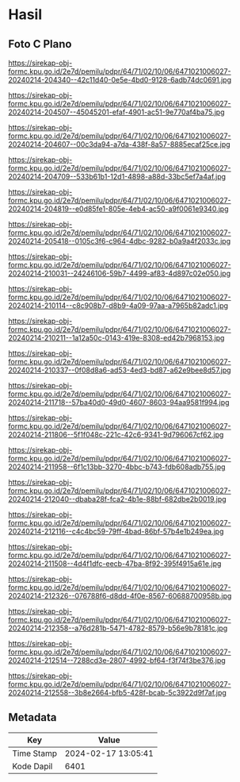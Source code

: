 # Hasil

## Foto C Plano

https://sirekap-obj-formc.kpu.go.id/2e7d/pemilu/pdpr/64/71/02/10/06/6471021006027-20240214-204340--42c11d40-0e5e-4bd0-9128-6adb74dc0691.jpg

https://sirekap-obj-formc.kpu.go.id/2e7d/pemilu/pdpr/64/71/02/10/06/6471021006027-20240214-204507--45045201-efaf-4901-ac51-9e770af4ba75.jpg

https://sirekap-obj-formc.kpu.go.id/2e7d/pemilu/pdpr/64/71/02/10/06/6471021006027-20240214-204607--00c3da94-a7da-438f-8a57-8885ecaf25ce.jpg

https://sirekap-obj-formc.kpu.go.id/2e7d/pemilu/pdpr/64/71/02/10/06/6471021006027-20240214-204709--533b61b1-12d1-4898-a88d-33bc5ef7a4af.jpg

https://sirekap-obj-formc.kpu.go.id/2e7d/pemilu/pdpr/64/71/02/10/06/6471021006027-20240214-204819--e0d85fe1-805e-4eb4-ac50-a9f0061e9340.jpg

https://sirekap-obj-formc.kpu.go.id/2e7d/pemilu/pdpr/64/71/02/10/06/6471021006027-20240214-205418--0105c3f6-c964-4dbc-9282-b0a9a4f2033c.jpg

https://sirekap-obj-formc.kpu.go.id/2e7d/pemilu/pdpr/64/71/02/10/06/6471021006027-20240214-210031--24246106-59b7-4499-af83-4d897c02e050.jpg

https://sirekap-obj-formc.kpu.go.id/2e7d/pemilu/pdpr/64/71/02/10/06/6471021006027-20240214-210114--c8c908b7-d8b9-4a09-97aa-a7965b82adc1.jpg

https://sirekap-obj-formc.kpu.go.id/2e7d/pemilu/pdpr/64/71/02/10/06/6471021006027-20240214-210211--1a12a50c-0143-419e-8308-ed42b7968153.jpg

https://sirekap-obj-formc.kpu.go.id/2e7d/pemilu/pdpr/64/71/02/10/06/6471021006027-20240214-210337--0f08d8a6-ad53-4ed3-bd87-a62e9bee8d57.jpg

https://sirekap-obj-formc.kpu.go.id/2e7d/pemilu/pdpr/64/71/02/10/06/6471021006027-20240214-211718--57ba40d0-49d0-4607-8603-94aa9581f994.jpg

https://sirekap-obj-formc.kpu.go.id/2e7d/pemilu/pdpr/64/71/02/10/06/6471021006027-20240214-211806--5f1f048c-221c-42c6-9341-9d796067cf62.jpg

https://sirekap-obj-formc.kpu.go.id/2e7d/pemilu/pdpr/64/71/02/10/06/6471021006027-20240214-211958--6f1c13bb-3270-4bbc-b743-fdb608adb755.jpg

https://sirekap-obj-formc.kpu.go.id/2e7d/pemilu/pdpr/64/71/02/10/06/6471021006027-20240214-212040--dbaba28f-fca2-4b1e-88bf-682dbe2b0019.jpg

https://sirekap-obj-formc.kpu.go.id/2e7d/pemilu/pdpr/64/71/02/10/06/6471021006027-20240214-212116--c4c4bc59-79ff-4bad-86bf-57b4e1b249ea.jpg

https://sirekap-obj-formc.kpu.go.id/2e7d/pemilu/pdpr/64/71/02/10/06/6471021006027-20240214-211508--4d4f1dfc-eecb-47ba-8f92-395f4915a61e.jpg

https://sirekap-obj-formc.kpu.go.id/2e7d/pemilu/pdpr/64/71/02/10/06/6471021006027-20240214-212326--076788f6-d8dd-4f0e-8567-60688700958b.jpg

https://sirekap-obj-formc.kpu.go.id/2e7d/pemilu/pdpr/64/71/02/10/06/6471021006027-20240214-212358--a76d281b-5471-4782-8579-b56e9b78181c.jpg

https://sirekap-obj-formc.kpu.go.id/2e7d/pemilu/pdpr/64/71/02/10/06/6471021006027-20240214-212514--7288cd3e-2807-4992-bf64-f3f74f3be376.jpg

https://sirekap-obj-formc.kpu.go.id/2e7d/pemilu/pdpr/64/71/02/10/06/6471021006027-20240214-212558--3b8e2664-bfb5-428f-bcab-5c3922d9f7af.jpg


## Metadata

| Key        | Value               |
| ---------- | ------------------- |
| Time Stamp | 2024-02-17 13:05:41 |
| Kode Dapil | 6401                |



